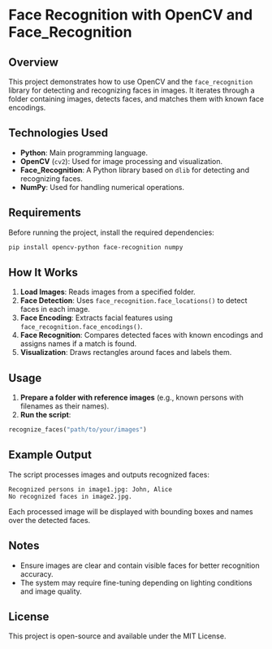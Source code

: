 # Face Recognition with OpenCV and Face_Recognition

## Overview
This project demonstrates how to use OpenCV and the `face_recognition` library for detecting and recognizing faces in images. It iterates through a folder containing images, detects faces, and matches them with known face encodings.

## Technologies Used
- **Python**: Main programming language.
- **OpenCV** (`cv2`): Used for image processing and visualization.
- **Face_Recognition**: A Python library based on `dlib` for detecting and recognizing faces.
- **NumPy**: Used for handling numerical operations.

## Requirements
Before running the project, install the required dependencies:
```bash
pip install opencv-python face-recognition numpy
```

## How It Works
1. **Load Images**: Reads images from a specified folder.
2. **Face Detection**: Uses `face_recognition.face_locations()` to detect faces in each image.
3. **Face Encoding**: Extracts facial features using `face_recognition.face_encodings()`.
4. **Face Recognition**: Compares detected faces with known encodings and assigns names if a match is found.
5. **Visualization**: Draws rectangles around faces and labels them.

## Usage
1. **Prepare a folder with reference images** (e.g., known persons with filenames as their names).
2. **Run the script**:
```python
recognize_faces("path/to/your/images")
```

## Example Output
The script processes images and outputs recognized faces:
```plaintext
Recognized persons in image1.jpg: John, Alice
No recognized faces in image2.jpg.
```
Each processed image will be displayed with bounding boxes and names over the detected faces.

## Notes
- Ensure images are clear and contain visible faces for better recognition accuracy.
- The system may require fine-tuning depending on lighting conditions and image quality.

## License
This project is open-source and available under the MIT License.

